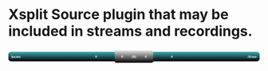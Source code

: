 # Xsplit Source plugin that may be included in streams and recordings.

![Screenshot](bolek-lolek.png)
